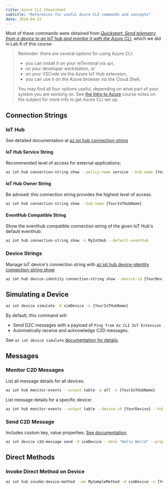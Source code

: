 ```yaml
---
title: Azure CLI Cheatsheet
subtitle: "References for useful Azure CLI commands and concepts"
date: 2024-04-22
---
```


Most of these commands were obtained from *[Quickstart: Send telemetry from a device to an IoT hub and monitor it with the Azure CLI](https://learn.microsoft.com/en-us/azure/iot-hub/quickstart-send-telemetry-cli)*, which we did in Lab 6 of this course.

> Reminder: there are several options for using Azure CLI: 
>
>  - you can install it on your reTerminal via `apt`,
>  - on your developer workstation, or
>  - on your VSCode via the Azure IoT Hub extension,
>  - you can use it on the Azure browser via the Cloud Shell.
>
>  You may find all four options useful, depending on what part of your system you are working on. See [the Intro to Azure](/topics/iot/docs/intro-azure-iot.qmd) course notes on the subject for more info to get Azure CLI set up.

## Connection Strings

### IoT Hub

See detailed documentation at [az iot hub connection-string](https://learn.microsoft.com/en-us/cli/azure/iot/hub/connection-string?view=azure-cli-latest)

#### IoT Hub Service String

Recommended level of access for external applications:

```sh
az iot hub connection-string show --policy-name service --hub-name {YourIoTHubName} --output table
```

#### IoT Hub Owner String

Be advised: this connection string provides the highest level of access.
```sh
az iot hub connection-string show --hub-name {YourIoTHubName}
```

#### EventHub Compatible String

Show the eventhub compatible connection string of the given IoT Hub's default eventhub:
```sh
az iot hub connection-string show -n MyIotHub --default-eventhub
```

### Device Strings

Manage IoT device's connection string with [az iot hub device-identity connection-string show](https://learn.microsoft.com/en-us/cli/azure/iot/hub/device-identity/connection-string?view=azure-cli-latest#az-iot-hub-device-identity-connection-string-show)

```sh
az iot hub device-identity connection-string show --device-id {YourDevice} --hub-name [YourIotHubName}
```

## Simulating a Device

```sh
az iot device simulate -d simDevice -n {YourIoTHubName}
```

By default, this command will:

- Send D2C messages with a payload of `Ping from Az CLI IoT Extension`
- Automatically receive and acknowledge C2D messages.

See `az iot device simulate` [documentation for details](https://learn.microsoft.com/en-us/cli/azure/iot/device?view=azure-cli-latest#az-iot-device-simulate).

## Messages

### Monitor C2D Messages

List all message details for all devices.

```sh
az iot hub monitor-events --output table -p all -n {YourIoTHubName}
```

List message details for a specific device:

```sh
az iot hub monitor-events --output table --device-id {YourDevice} --hub-name {YourIoTHubName}
```

### Send C2D Message

Includes custom key, value properties. [See documentation](https://learn.microsoft.com/en-us/cli/azure/iot/device/c2d-message?view=azure-cli-latest#az-iot-device-c2d-message-send). 

```sh
az iot device c2d-message send -d simDevice --data "Hello World" --props "key0=value0;key1=value1" -n {YourIoTHubName}
```

## Direct Methods

### Invoke Direct Method on Device

```sh
az iot hub invoke-device-method --mn MySampleMethod -d simDevice -n {YourIoTHubName}
```
